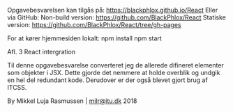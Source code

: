 Opgavebesvarelsen kan tilgås på:
    https://blackphlox.github.io/React
Eller via GitHub:
    Non-build version:
        https://github.com/BlackPhlox/React
    Statiske version:
        https://github.com/BlackPhlox/React/tree/gh-pages

For at kører hjemmesiden lokalt:
npm install
npm start
	
Afl. 3 React intergration

Til denne opgavebesvarelse converteret jeg de
allerede difineret elementer som objekter i JSX.
Dette gjorde det nemmere at holde overblik og 
undgik en hel del redundant kode. Derudover er 
der også blevet gjort brug af ITCSS.

By Mikkel Luja Rasmussen | milr@itu.dk 2018
